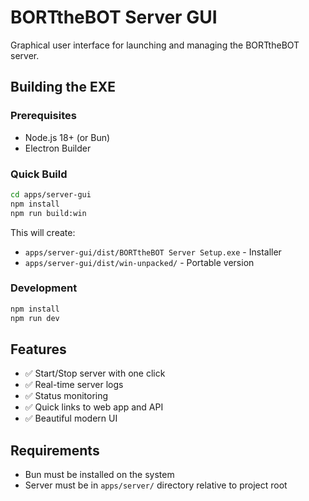 # BORTtheBOT Server GUI

Graphical user interface for launching and managing the BORTtheBOT server.

## Building the EXE

### Prerequisites
- Node.js 18+ (or Bun)
- Electron Builder

### Quick Build

```bash
cd apps/server-gui
npm install
npm run build:win
```

This will create:
- `apps/server-gui/dist/BORTtheBOT Server Setup.exe` - Installer
- `apps/server-gui/dist/win-unpacked/` - Portable version

### Development

```bash
npm install
npm run dev
```

## Features

- ✅ Start/Stop server with one click
- ✅ Real-time server logs
- ✅ Status monitoring
- ✅ Quick links to web app and API
- ✅ Beautiful modern UI

## Requirements

- Bun must be installed on the system
- Server must be in `apps/server/` directory relative to project root

